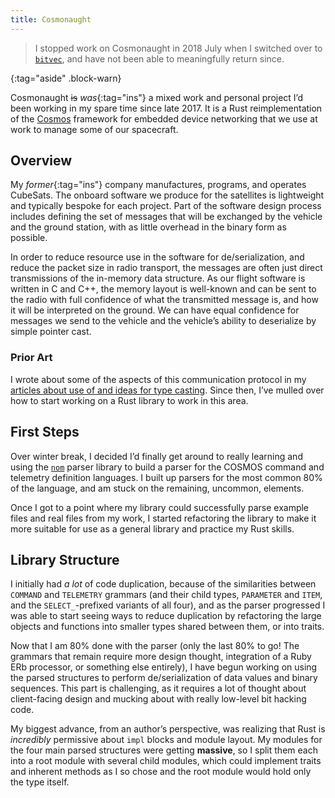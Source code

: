 ```yaml
---
title: Cosmonaught
---
```


> I stopped work on Cosmonaught in 2018 July when I switched over to [`bitvec`],
> and have not been able to meaningfully return since.

{:tag="aside" .block-warn}

Cosmonaught ~~is~~ _was_{:tag="ins"} a mixed work and personal project I’d been
working in my spare time since late 2017. It is a Rust reimplementation of the
[Cosmos] framework for embedded device networking that we use at work to manage
some of our spacecraft.

## Overview

My _former_{:tag="ins"} company manufactures, programs, and operates CubeSats.
The onboard software we produce for the satellites is lightweight and typically
bespoke for each project. Part of the software design process includes defining
the set of messages that will be exchanged by the vehicle and the ground
station, with as little overhead in the binary form as possible.

In order to reduce resource use in the software for de/serialization, and reduce
the packet size in radio transport, the messages are often just direct
transmissions of the in-memory data structure. As our flight software is written
in C and C++, the memory layout is well-known and can be sent to the radio with
full confidence of what the transmitted message is, and how it will be
interpreted on the ground. We can have equal confidence for messages we send to
the vehicle and the vehicle’s ability to deserialize by simple pointer cast.

### Prior Art

I wrote about some of the aspects of this communication protocol in my [articles
about use of and ideas for type casting][1]. Since then, I’ve mulled over how to
start working on a Rust library to work in this area.

## First Steps

Over winter break, I decided I’d finally get around to really learning and using
the [`nom`][nom] parser library to build a parser for the COSMOS command and
telemetry definition languages. I built up parsers for the most common 80% of
the language, and am stuck on the remaining, uncommon, elements.

Once I got to a point where my library could successfully parse example files
and real files from my work, I started refactoring the library to make it more
suitable for use as a general library and practice my Rust skills.

## Library Structure

I initially had _a lot_ of code duplication, because of the similarities between
`COMMAND` and `TELEMETRY` grammars (and their child types, `PARAMETER` and
`ITEM`, and the `SELECT_`-prefixed variants of all four), and as the parser
progressed I was able to start seeing ways to reduce duplication by refactoring
the large objects and functions into smaller types shared between them, or into
traits.

Now that I am 80% done with the parser (only the last 80% to go! The grammars
that remain require more design thought, integration of a Ruby ERb processor, or
something else entirely), I have begun working on using the parsed structures to
perform de/serialization of data values and binary sequences. This part is
challenging, as it requires a lot of thought about client-facing design and
mucking about with really low-level bit hacking code.

My biggest advance, from an author’s perspective, was realizing that Rust is
_incredibly_ permissive about `impl` blocks and module layout. My modules for
the four main parsed structures were getting **massive**, so I split them each
into a root module with several child modules, which could implement traits and
inherent methods as I so chose and the root module would hold only the type
itself.

[1]: /blog/type-theory/type-alchemy
[cosmos]: http://openc3.com/
[nom]: http://rust.unhandledexpression.com/nom/
[`bitvec`]: ./bitvec

